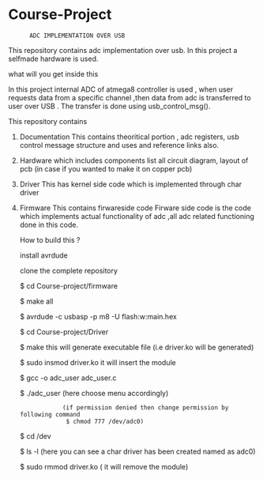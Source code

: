 # Course-Project
          ADC IMPLEMENTATION OVER USB

This repository contains adc implementation over usb.
In this project a selfmade hardware is used.

what will you get inside this

In this project internal ADC of atmega8 controller is used , when user requests data from a specific channel ,then data from adc is transferred to user over USB . The transfer is done using usb_control_msg().

This repository contains

1. Documentation
   This contains theoritical portion , adc registers, usb control message structure and uses and  reference links also.

1. Hardware
  which includes components list
  all circuit diagram, layout of pcb (in case if you wanted to make it on copper pcb)

2. Driver
   This has kernel side code which is implemented through char driver

3. Firmware
   This contains firwareside code 
   Firware side code is the code which implements actual functionality of adc ,all adc related functioning done in this code.
   
   
   
   How to build this ?
   
   install avrdude
   
    clone the complete repository
    
    $ cd Course-project/firmware
    
    $ make all
    
    $ avrdude -c usbasp -p m8 -U flash:w:main.hex
    
    $ cd Course-project/Driver
    
    $ make                      this will generate executable file (i.e driver.ko will be generated)
    
    $ sudo insmod driver.ko     it will insert the module
    
    $ gcc -o adc_user adc_user.c
    
    $ ./adc_user                (here choose menu accordingly)
    
                   (if permission denied then change permission by following command
                    $ chmod 777 /dev/adc0)
                    
    $ cd /dev
    
    $ ls -l         (here you can see a char driver has been created named as adc0)
    
    $ sudo rmmod driver.ko             ( it will remove the module)
    
    
    
    

   


